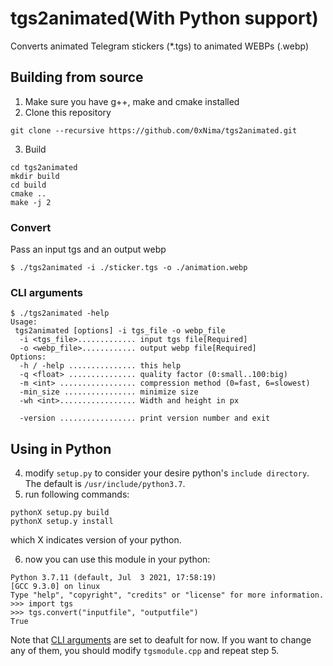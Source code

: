 # tgs2animated(With Python support)

Converts animated Telegram stickers (*.tgs) to animated WEBPs (.webp)
## Building from source

1. Make sure you have g++, make and cmake installed
2. Clone this repository
   
```
git clone --recursive https://github.com/0xNima/tgs2animated.git
```
3. Build

```
cd tgs2animated
mkdir build
cd build
cmake ..
make -j 2
```
### Convert
Pass an input tgs and an output webp
```
$ ./tgs2animated -i ./sticker.tgs -o ./animation.webp
```
### <span id="cli">CLI arguments</span>
```
$ ./tgs2animated -help
Usage:
 tgs2animated [options] -i tgs_file -o webp_file
  -i <tgs_file>............. input tgs file[Required]
  -o <webp_file>............ output webp file[Required]
Options:
  -h / -help ............... this help
  -q <float> ............... quality factor (0:small..100:big)
  -m <int> ................. compression method (0=fast, 6=slowest)
  -min_size ................ minimize size
  -wh <int>................. Width and height in px

  -version ................. print version number and exit

```

## Using in Python
4. modify `setup.py` to consider your desire python's `include directory`. The default is `/usr/include/python3.7`.
5. run following commands:
 ```
 pythonX setup.py build
 pythonX setup.y install
 ```
which X indicates version of your python.

6. now you can use this module in your python:
```
Python 3.7.11 (default, Jul  3 2021, 17:58:19) 
[GCC 9.3.0] on linux
Type "help", "copyright", "credits" or "license" for more information.
>>> import tgs
>>> tgs.convert("inputfile", "outputfile")
True
```
Note that [CLI arguments](#cli) are set to deafult for now. If you want to change any of them, you should modify `tgsmodule.cpp` and repeat step 5.
